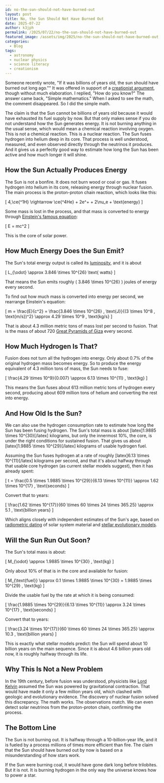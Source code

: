 ```yaml
---
id: no-the-sun-should-not-have-burned-out
layout: post
title: No, the Sun Should Not Have Burned Out
date: 2025-07-22
author: k3jph
permalink: /2025/07/22/no-the-sun-should-not-have-burned-out
featured_image: /assets/img/2025/no-the-sun-should-not-have-burned-out.webp
categories:
  - Blog
tags:
  - astronomy
  - nuclear physics
  - science literacy
  - creationism
---
```


Someone recently wrote, "If it was billions of years old, the sun should have
burned out long ago."" It was offered in support of a [creationist
argument](https://www.scientificamerican.com/article/15-answers-to-creationist/),
though without much elaboration. I replied, "How do you know?" The answer came
back, "Simple mathematics." When I asked to see the math, the comment
disappeared. So I did the simple math.

The claim is that the Sun cannot be billions of years old because it would have
exhausted its fuel supply by now. But that only makes sense if you do not
understand how the Sun generates energy. It is not burning anything in the usual
sense, which would mean a chemical reaction involving oxygen. This is not a
chemical reaction. This is a nuclear reaction. The Sun fuses hydrogen into
helium deep in its core. That process is well understood, measured, and even
observed directly through the neutrinos it produces. And it gives us a perfectly
good way to estimate how long the Sun has been active and how much longer it
will shine.

## How the Sun Actually Produces Energy

The Sun is not a bonfire. It does not burn wood or coal or gas. It fuses
hydrogen into helium in its core, releasing energy through nuclear fusion. The
main process is the proton-proton chain reaction, which looks like this:

\[
4\,\ce{^1H} \rightarrow \ce{^4He} + 2e^+ + 2\nu_e + \text{energy}
\]

Some mass is lost in the process, and that mass is converted to energy through
[Einstein's famous
equation](https://onlinelibrary.wiley.com/doi/10.1002/andp.19053231314):

\[
E = mc^2
\]

This is the core of solar power.

## How Much Energy Does the Sun Emit?

The Sun's total energy output is called its
[luminosity](https://www.numberanalytics.com/blog/stellar-luminosity-guide), and
it is about

\[
L_{\odot} \approx 3.846 \times 10^{26} \text{ watts}
\]

That means the Sun emits roughly \( 3.846 \times 10^{26} \) joules of energy
every second.

To find out how much mass is converted into energy per second, we rearrange
Einstein's equation:

\[
m = \frac{E}{c^2} = \frac{3.846 \times 10^{26} \, \text{J}}{(3 \times 10^8 \, \text{m/s})^2} \approx 4.29 \times 10^9 \, \text{kg/s}
\]

That is about 4.3 million metric tons of mass lost per second to fusion.  That
is the mass of about 720 [Great Pyramids of
Giza](https://egymonuments.gov.eg/en/monuments/the-great-pyramid) every second.

## How Much Hydrogen Is That?

Fusion does not turn all the hydrogen into energy. Only about 0.7% of the
original hydrogen mass becomes energy. So to produce the energy equivalent of
4.3 million tons of mass, the Sun needs to fuse:

\[
\frac{4.29 \times 10^9}{0.007} \approx 6.13 \times 10^{11} \, \text{kg}
\]

This means the Sun fuses about 613 million metric tons of hydrogen every
second, producing about 609 million tons of helium and converting the rest
into energy.

## And How Old Is the Sun?

We can also use the hydrogen consumption rate to estimate how long the Sun has
been fusing hydrogen. The Sun's total mass is about [latex]1.9885 \times
10^{30}[/latex] kilograms, but only the innermost 10%, the core, is under the
right conditions for sustained fusion. That gives us about [latex]1.9885 \times
10^{29}[/latex] kilograms of usable hydrogen fuel.

Assuming the Sun fuses hydrogen at a rate of roughly [latex]6.13 \times
10^{11}[/latex] kilograms per second, and that it's about halfway through that
usable core hydrogen (as current stellar models suggest), then it has already
spent:

\[
t = \frac{0.5 \times 1.9885 \times 10^{29}}{6.13 \times 10^{11}} \approx 1.62 \times 10^{17} \, \text{seconds}
\]

Convert that to years:

\[
\frac{1.62 \times 10^{17}}{60 \times 60 \times 24 \times 365.25} \approx 5.1 \, \text{billion years}
\]

Which aligns closely with independent estimates of the Sun's age, based on
[radiometric dating](https://evolution.berkeley.edu/radiometric-dating/) of
solar system material and [stellar evolutionary
models](https://www.sciencedirect.com/topics/physics-and-astronomy/stellar-model).

## Will the Sun Run Out Soon?

The Sun's total mass is about:

\[
M_{\odot} \approx 1.9885 \times 10^{30} \, \text{kg}
\]

Only about 10% of that is in the core and available for fusion:

\[
M_{\text{fuel}} \approx 0.1 \times 1.9885 \times 10^{30} = 1.9885 \times 10^{29} \, \text{kg}
\]

Divide the usable fuel by the rate at which it is being consumed:

\[
\frac{1.9885 \times 10^{29}}{6.13 \times 10^{11}} \approx 3.24 \times 10^{17} \, \text{seconds}
\]

Convert that to years:

\[
\frac{3.24 \times 10^{17}}{60 \times 60 \times 24 \times 365.25} \approx 10.3 \, \text{billion years}
\]

This is exactly what stellar models predict: the Sun will spend about 10 billion
years on the main sequence. Since it is about 4.6 billion years old now, it is
roughly halfway through its life.

## Why This Is Not a New Problem

In the 19th century, before fusion was understood, physicists like [Lord
Kelvin](https://www.gla.ac.uk/explore/lordkelvin200/) assumed the Sun was
powered by gravitational contraction. That would have made it only a few million
years old, which clashed with geologic and evolutionary evidence. The discovery
of nuclear fusion solved this discrepancy. The math works. The observations
match. We can even detect solar neutrinos from the proton-proton chain,
confirming the process.

## The Bottom Line

The Sun is not burning out. It is halfway through a 10-billion-year life, and it
is fueled by a process millions of times more efficient than fire. The claim
that the Sun should have burned out by now is based on a misunderstanding of how
stars work.

If the Sun were burning coal, it would have gone dark long before trilobites.
But it is not. It is burning hydrogen in the only way the universe knows how to
power a star.

